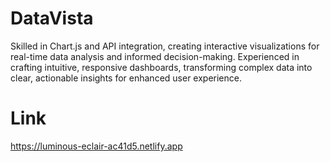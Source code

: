 # DataVista
Skilled in Chart.js and API integration, creating interactive visualizations for real-time data analysis and informed decision-making.
Experienced in crafting intuitive, responsive dashboards, transforming complex data into clear, actionable insights for enhanced user experience.
# Link
https://luminous-eclair-ac41d5.netlify.app
